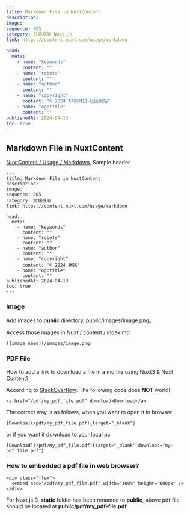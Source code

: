 ```yaml
---
title: Markdown File in NuxtContent
description:
image:
sequence: 005
category: 前端框架 Nuxt.js
link: https://content.nuxt.com/usage/markdown

head:
  meta:
    - name: "keywords"
      content: ""
    - name: "robots"
      content: ""
    - name: "author"
      content: ""
    - name: "copyright"
      content: "© 2024 A7新林口-社區網站"
    - name: "og:title"
      content: ""
publishedAt: 2024-04-13
toc: true
---
```


## Markdown File in NuxtContent

<a href="https://content.nuxt.com/usage/markdown">NuxtContent / Usage / Markdown</a>, Sample header

```
---
title: Markdown File in NuxtContent
description:
image:
sequence: 005
category: 前端框架
link: https://content.nuxt.com/usage/markdown

head:
  meta:
    - name: "keywords"
      content: ""
    - name: "robots"
      content: ""
    - name: "author"
      content: ""
    - name: "copyright"
      content: "© 2024 網站"
    - name: "og:title"
      content: ""
publishedAt: 2024-04-13
toc: true
---
```

### Image

Add images to **public** directory, public/images/image.png。

Access those images in Nuxt / content / index.md

```
![image naem](/images/image.png)
```

### PDF File

How to add a link to download a file in a md file using Nuxt3 & Nuxt Content?

According to <a href="https://stackoverflow.com/questions/74928277/how-to-add-a-link-to-download-a-file-in-a-md-file-using-nuxt3-nuxt-content">StackOverflow</a>: The following code does **NOT** work!!

```
<a href="/pdf/my_pdf_file.pdf" download>Download</a>
```

The correct way is as follows, when you want to open it in browser

```
[Downloa](/pdf/my_pdf_file.pdf){target="_blank"}
```

or if you want it download to your local pc

```
[Download](/pdf/my_pdf_file.pdf){target="_blank" download="my-pdf_file.pdf"}
```

### How to embedded a pdf file in web browser?

```
<div class="flex">
  <embed src="/pdf/my_pdf_file.pdf" width="100%" height="600px" />
</div>
```

For Nuxt.js 3, **static** folder has been renamed to **public**, above pdf file should be located at **public/pdf/my_pdf-file.pdf**
